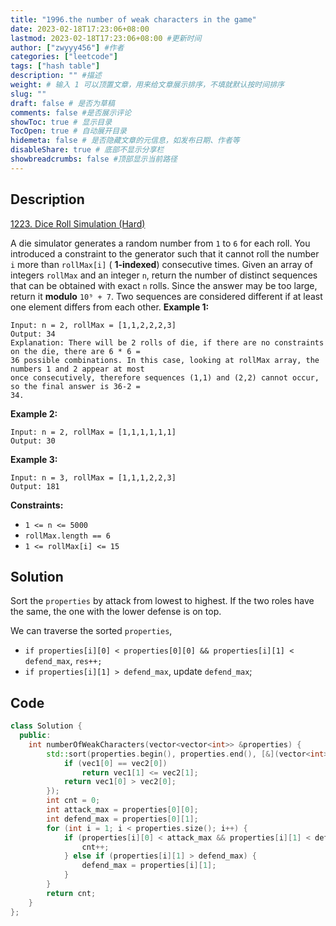 ```yaml
---
title: "1996.the number of weak characters in the game"
date: 2023-02-18T17:23:06+08:00
lastmod: 2023-02-18T17:23:06+08:00 #更新时间
author: ["zwyyy456"] #作者
categories: ["leetcode"]
tags: ["hash table"]
description: "" #描述
weight: # 输入 1 可以顶置文章，用来给文章展示排序，不填就默认按时间排序
slug: ""
draft: false # 是否为草稿
comments: false #是否展示评论
showToc: true # 显示目录
TocOpen: true # 自动展开目录
hidemeta: false # 是否隐藏文章的元信息，如发布日期、作者等
disableShare: true # 底部不显示分享栏
showbreadcrumbs: false #顶部显示当前路径
---
```

## Description
[1223. Dice Roll Simulation (Hard)](https://leetcode.com/problems/dice-roll-simulation/)

A die simulator generates a random number from `1` to `6` for each roll. You introduced a constraint
to the generator such that it cannot roll the number `i` more than `rollMax[i]` ( **1-indexed**)
consecutive times.
Given an array of integers `rollMax` and an integer `n`, return the number of distinct sequences
that can be obtained with exact  `n` rolls. Since the answer may be too large, return it **modulo**
`10⁹ + 7`.
Two sequences are considered different if at least one element differs from each other.
**Example 1:**
```
Input: n = 2, rollMax = [1,1,2,2,2,3]
Output: 34
Explanation: There will be 2 rolls of die, if there are no constraints on the die, there are 6 * 6 =
36 possible combinations. In this case, looking at rollMax array, the numbers 1 and 2 appear at most
once consecutively, therefore sequences (1,1) and (2,2) cannot occur, so the final answer is 36-2 =
34.
```
**Example 2:**
```
Input: n = 2, rollMax = [1,1,1,1,1,1]
Output: 30
```
**Example 3:**
```
Input: n = 3, rollMax = [1,1,1,2,2,3]
Output: 181
```
**Constraints:**
- `1 <= n <= 5000`
- `rollMax.length == 6`
- `1 <= rollMax[i] <= 15`

## Solution
Sort the `properties` by attack from lowest to highest. If the two roles have the same, the one with the lower defense is on top.

We can traverse the sorted `properties`, 
- `if properties[i][0] < properties[0][0] && properties[i][1] < defend_max`, `res++;`
- `if properties[i][1] > defend_max`, update `defend_max`;

## Code
```cpp
class Solution {
  public:
    int numberOfWeakCharacters(vector<vector<int>> &properties) {
        std::sort(properties.begin(), properties.end(), [&](vector<int> &vec1, vector<int> &vec2) {
            if (vec1[0] == vec2[0])
                return vec1[1] <= vec2[1];
            return vec1[0] > vec2[0];
        });
        int cnt = 0;
        int attack_max = properties[0][0];
        int defend_max = properties[0][1];
        for (int i = 1; i < properties.size(); i++) {
            if (properties[i][0] < attack_max && properties[i][1] < defend_max) {
                cnt++;
            } else if (properties[i][1] > defend_max) {
                defend_max = properties[i][1];
            }
        }
        return cnt;
    }
};
```